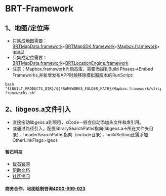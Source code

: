 # BRT-Framework

## 1、地图/定位库
* 只集成地图需要：[BRTMapData.framework](./BRTMapData.framework)+[BRTMapSDK.framework](./BRTMapSDK.framework)+[Mapbox.framework](./Mapbox.framework)+[geos/](./geos)
* 只集成定位需要：[BRTMapData.framework](./BRTMapData.framework)+[BRTLocationEngine.framework](BRTMapDemo/BRTLocationEngine.framework)
* 注意：Mapbox.framework为动态库，需要添加到Build Phases->Embed Frameworks,并新增发布APP时候移除模拟器版本的RunScript:

```
bash "${BUILT_PRODUCTS_DIR}/${FRAMEWORKS_FOLDER_PATH}/Mapbox.framework/strip-frameworks.sh"
```

## 2、libgeos.a文件引入
* 直接拖动libgeos.a到项目，xCode一般会自动添加头文件和库引用。
* 或通过路径引入，配置librarySearchPaths指向(libgeos.a->所在文件夹目录），headerSearchPaths指向（include目录），buildSetting还需添加OtherLinkFlags:-lgeos

#### 智石科技

* [智石官网](http://www.brtbeacon.com)
* [帮助文档](http://help.brtbeacon.com)
* [社区提问](http://bbs.brtbeacon.com)

#### 商务合作、地图绘制咨询[4000-999-023](tel:4000999023)